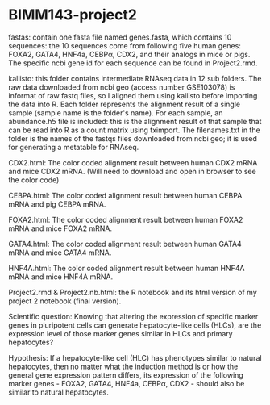 # BIMM143-project2

fastas: contain one fasta file named genes.fasta, which contains 10 sequences: the 10 sequences come from following five human genes: FOXA2, GATA4, HNF4a, CEBPα, CDX2, and their analogs in mice or pigs. The specific ncbi gene id for each sequence can be found in Project2.rmd.

kallisto: this folder contains intermediate RNAseq data in 12 sub folders. The raw data downloaded from ncbi geo (access number GSE103078) is informat of raw fastq files, so I aligned them using kallisto before importing the data into R. Each folder represents the alignment result of a single sample (sample name is the folder's name). For each sample, an abundance.h5 file is included: this is the alignment result of that sample that can be read into R as a count matrix using tximport. The filenames.txt in the folder is the names of the fastqs files downloaded from ncbi geo; it is used for generating a metatable for RNAseq.

CDX2.html: The color coded alignment result between human CDX2 mRNA and mice CDX2 mRNA. (Will need to download and open in browser to see the color code)

CEBPA.html: The color coded alignment result between human CEBPA mRNA and pig CEBPA mRNA.

FOXA2.html: The color coded alignment result between human FOXA2 mRNA and mice FOXA2 mRNA.

GATA4.html: The color coded alignment result between human GATA4 mRNA and mice GATA4 mRNA.

HNF4A.html: The color coded alignment result between human HNF4A mRNA and mice HNF4A mRNA.

Project2.rmd & Project2.nb.html: the R notebook and its html version of my project 2 notebook (final version).

Scientific question: Knowing that altering the expression of specific marker genes in pluripotent cells can generate hepatocyte-like cells (HLCs), are the expression level of those marker genes similar in HLCs and primary hepatocytes?

Hypothesis: If a hepatocyte-like cell (HLC) has phenotypes similar to natural hepatocytes, then no matter what the induction method is or how the general gene expression pattern differs, its expression of the following marker genes - FOXA2, GATA4, HNF4a, CEBPα, CDX2 - should also be similar to natural hepatocytes.


